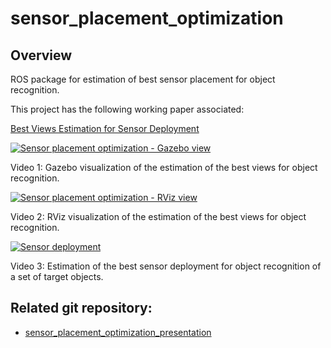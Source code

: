 # sensor_placement_optimization

## Overview

ROS package for estimation of best sensor placement for object recognition.

This project has the following working paper associated:

[Best Views Estimation for Sensor Deployment](https://github.com/carlosmccosta/sensor_placement_optimization_article/releases)


[![Sensor placement optimization - Gazebo view](http://img.youtube.com/vi/d68-ge69YkA/maxresdefault.jpg)](http://www.youtube.com/watch?v=d68-ge69YkA)

Video 1: Gazebo visualization of the estimation of the best views for object recognition.

[![Sensor placement optimization - RViz view](http://img.youtube.com/vi/z5dS1pSH7lk/maxresdefault.jpg)](http://www.youtube.com/watch?v=z5dS1pSH7lk)

Video 2: RViz visualization of the estimation of the best views for object recognition.

[![Sensor deployment](http://img.youtube.com/vi/QYPCpzfitV4/maxresdefault.jpg)](http://www.youtube.com/watch?v=QYPCpzfitV4)

Video 3: Estimation of the best sensor deployment for object recognition of a set of target objects.


## Related git repository:

* [sensor_placement_optimization_presentation](https://github.com/carlosmccosta/sensor_placement_optimization_presentation)
